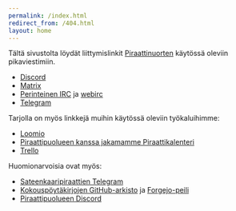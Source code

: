 ```yaml
---
permalink: /index.html
redirect_from: /404.html
layout: home
---
```


Tältä sivustolta löydät liittymislinkit [Piraattinuorten](https://pinu.fi/)
käytössä oleviin pikaviestimiin.

- [Discord](/discord.html)
- [Matrix](/matrix.html)
- [Perinteinen IRC](/irc.html) ja [webirc](/webirc.html)
- [Telegram](/telegram.html)

Tarjolla on myös linkkejä muihin käytössä oleviin työkaluihimme:

- [Loomio](/loomio.html)
- [Piraattipuolueen kanssa jakamamme Piraattikalenteri](/piraattikalenteri.html)
- [Trello](/trello.html)

Huomionarvoisia ovat myös:

- [Sateenkaaripiraattien Telegram](/sateenkaaripiraatit.html)
- [Kokouspöytäkirjojen GitHub-arkisto](/poytakirjat.html) ja [Forgejo-peili](https://git.piraattipuolue.fi/Piraattinuoret/Poytakirjat)
- [Piraattipuolueen Discord](/piraattipuoluediscord.html)
